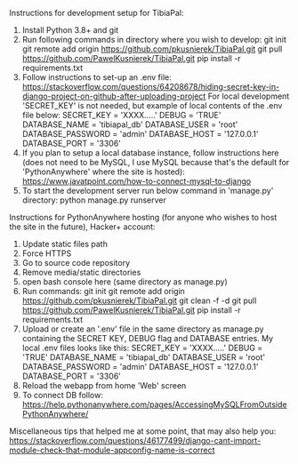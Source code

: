 Instructions for development setup for TibiaPal:
1. Install Python 3.8+ and git
2. Run following commands in directory where you wish to develop:
    git init
    git remote add origin https://github.com/pkusnierek/TibiaPal.git
    git pull https://github.com/PawelKusnierek/TibiaPal.git
    pip install -r requirements.txt
3. Follow instructions to set-up an .env file:
https://stackoverflow.com/questions/64208678/hiding-secret-key-in-django-project-on-github-after-uploading-project
For local development 'SECRET_KEY' is not needed, but example of local contents of the .env file below:
SECRET_KEY = 'XXXX.....'
DEBUG = 'TRUE'
DATABASE_NAME = 'tibiapal_db'
DATABASE_USER = 'root'
DATABASE_PASSWORD = 'admin'
DATABASE_HOST = '127.0.0.1'
DATABASE_PORT = '3306'
4. If you plan to setup a local database instance, follow instructions here (does not need to be MySQL, I use MySQL because that's the default for 'PythonAnywhere' where the site is hosted):
https://www.javatpoint.com/how-to-connect-mysql-to-django
5. To start the development server run below command in 'manage.py' directory:
python manage.py runserver

Instructions for PythonAnywhere hosting (for anyone who wishes to host the site in the future), Hacker+ account:
1. Update static files path
2. Force HTTPS
3. Go to source code repository
4. Remove media/static directories
5. open bash console here (same directory as manage.py)
6. Run commands:
git init
git remote add origin https://github.com/pkusnierek/TibiaPal.git
git clean -f -d
git pull https://github.com/PawelKusnierek/TibiaPal.git
pip install -r requirements.txt
7. Upload or create an '.env' file in the same directory as manage.py containing the SECRET KEY, DEBUG flag and DATABASE entries. My local .env files looks like this:
SECRET_KEY = 'XXXX.....'
DEBUG = 'TRUE'
DATABASE_NAME = 'tibiapal_db'
DATABASE_USER = 'root'
DATABASE_PASSWORD = 'admin'
DATABASE_HOST = '127.0.0.1'
DATABASE_PORT = '3306'
8. Reload the webapp from home 'Web' screen
9. To connect DB follow:
https://help.pythonanywhere.com/pages/AccessingMySQLFromOutsidePythonAnywhere/

Miscellaneous tips that helped me at some point, that may also help you:
https://stackoverflow.com/questions/46177499/django-cant-import-module-check-that-module-appconfig-name-is-correct

